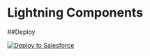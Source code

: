 # Lightning Components

##Deploy
<br>

<a href="https://githubsfdeploy.herokuapp.com?owner=tibeal&repo=tibealLCs">
  <img alt="Deploy to Salesforce"
       src="https://raw.githubusercontent.com/afawcett/githubsfdeploy/master/deploy.png">
</a>
